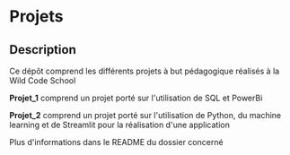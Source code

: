 # Projets
## Description

Ce dépôt comprend les différents projets à but pédagogique réalisés à la Wild Code School 

**Projet_1** comprend un projet porté sur l'utilisation de SQL et PowerBi

**Projet_2** comprend un projet porté sur l'utilisation de Python, du machine learning et de Streamlit pour la réalisation d'une application

Plus d'informations dans le README du dossier concerné 
